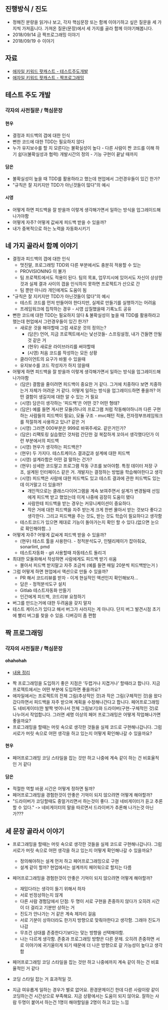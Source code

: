 ## 진행방식 / 진도
- 정해진 분량을 읽거나 보고, 각자 핵심문장 또는 함께 이야기하고 싶은 질문을 세 가지씩 가져옵니다. 가져온 질문(문장)에서 세 가지를 골라 함께 이야기해봅니다.
- 2018/09/14 금 짝프로그래밍 이야기 
- 2018/09/19 수  이야기 

## 자료
- [애자일 키워드 팟캐스트 - 테스트주도개발](http://www.podbbang.com/ch/14757?e=22396860)
- [애자일 키워드 팟캐스트 - 짝프로그래밍](http://www.podbbang.com/ch/14757?e=22408410)

## 테스트 주도 개발
### 각자의 사전질문 / 핵심문장
#### 현우
- 결정과 피드백의 갭에 대한 인식
- 뻔한 코드에 대한 TDD는 필요하지 않다
- 누가 유지보수를 할 지 모른다는 불확실성이 높다 - 다른 사람이 짠 코드를 이해 하기 쉽다(불확실성과 협력)
개발시간의 정의 - 기능 구현이 끝날 때까지

#### 담은
- 불확실성이 높을 때 TDD를 활용하라고 했는데 현업에서 그런경우들이 있긴 한가?
- "규칙은 잘 지키지만 TDD가 아닌것들이 많다"의 예시

#### 시영
- 어떻게 하면 피드백을 잘 받을까 이렇게 생각해가면서 일하는 방식을 업그레이드해나가야함
- 어떻게 자주? 어떻게 값싸게 피드백 받을 수 있을까?
- 내가 중복적으로 하는 노력을 자동화시키기

## 네 가지 골라서 함꼐 이야기
- 결정과 피드백의 갭에 대한 인식
  - 멋진말, 프로그래밍 TDD외 다른 부분에서도 충분히 적용할 수 있는
  - PROVISIONING 이 불가
  - 팀 프로젝트에서도 적용이 된다. 팀의 목표, 업무지시에 있어서도 자신이 상상한 것과 실제 결과 사이의 갭을 인식하지 못하면 프로젝트가 산으로 간
  - 팀 뿐만 아니라 개인에게도 도움이 됨
- "규칙은 잘 지키지만 TDD가 아닌것들이 많다"의 예시
  - 테스트 코드를 먼저 만들어야 한다지만, 실제로 만들기를 실행하기는 어려움
  - 프레임워크에 집착하는 경우 - 시영 삽질했을때 기록노트 공유
- 뻔한 코드에 대한 TDD는 필요하지 않다 & 불확실성이 높을 때 TDD를 활용하라고 했는데 현업에서 그런경우들이 있긴 한가?
  - 새로운 것을 해야할때 그럼 새로운 것의 정의는?
    - (담은) 언어, 지금 프로젝트에서는 낯선것들- 스프링설정, 내가 건들면 안될 것 같은 거
    - (현우) 새로운 라이브러리를 써야할때 
    - (시영) 처음 코드를 작성하는 모든 상황
  - 클라이언트의 요구가 바뀔 수 있을때
  - 유지보수를 코드 작성자가 하지 않을때
- 어떻게 하면 피드백을 잘 받을까 이렇게 생각해가면서 일하는 방식을 업그레이드해나가야함
  - (담은) 결함을 줄이려면 피드백이 중요한 거 같다. 그거에 치중하다 보면 치중하는거 자체가 어려운 거 같다. 어떻게 일하는 방식을 업그레이드하면 좋을까? 어떤 결함이 생길지에 대한 알 수 있는 거 필요
  - (시영) 담은이 생각하는 '피드백'은 어떤 것? 어떤 형태?
  - (담은) 예를 들면 게시판 모듈(하나의 프로그램 처럼 작동해야하니까 다른 구현하는 사람들의 피드백이 필요), 모듈 구조 - mvc패턴 적용, 전자정부프레임워크를 적절하게 사용하고 있나? 같은 거
  - (시영) 그러면 000부분은 999로 바꿔주세요. 같은거인가? 
  - (담은) 리팩토링 실습했던 것처럼 간단한 걸 복잡하게 꼬아서 생각했다던가 이런 부분에서의 피드백
  - (시영) 현우가 생각하는 피드백은?
  - (현우) 두 가지다. 테스트케이스 결과값과 설계에 대한 피드백
  - (시영) 설계라함은 어떤 걸 말하는 건가? 
  - (현우) 상세한 코드말고 프로그램 작동 구조를 보아야함. 특정 데이터 저장 구조, 설계된 인터페이스 같은 거. 개발자는 결정하는 방법을 학습해야한다고 생각
  - (시영) 피드백은 사람에 대한 피드백도 있고 테스트 결과에 관한 피드백도 있는데 이거말고 더 있을까?
    - 개인적으로는 클래스다이어그램을 계속 보여주면서 설계가 변경될때 선임에게 피드백 받고 했었는데 이게 나중에 굉장히 도움이 됐다
    - 사람한테 피드백을 받는 경우는 커뮤니케이션이 중요하다.
    - 작은 거에 대한 피드백을 자주 받는게 크게 한번 몰아서 받는 것보다 좋다고 생각한다. 그리고 피드백을 주는 것도, 받는 것도 학습이 필요하다고 생각함
  - 테스트코드가 있으면 제대로 기능이 돌아가는지 확인 할 수 있다.(없으면 눈으로 확인해야함...)
- 어떻게 자주? 어떻게 값싸게 피드백 받을 수 있을까?
  - (현우) 테스트 툴을 사용한다. - 정적분석도구, 인텔리제이가 잡아줘요, sonarlint, pmd 
  - 테스트자동화 - git 사용할때 자동테스트 돌리긔
- 최대한 모듈화해서 작성하면 사람에게도 피드백 받기 쉬움
  - 몰아서 피드백 받지말고 자주 조금씩 (예를 들면 매일 20분씩 피드백받는거 )
- 그럼 어떻게 하면 현업에서 액션으로 만들 수 있을까?
  - PR 해서 코드리뷰를 받자 - 이게 현실적인 액션인지 확인해보자...
  - 담은 - 정적분석도구 설치
  - Gitlab 테스트자동화 만들기 
  - 인간에게 피드백, 코드리뷰 요청하기
- 버그를 만드는거에 대한 두려움을 갖지 말자 
- 테스트 케이스가 있다고 해서 버그가 사라지는 게 아니다. 단지 버그 발견시점 초기에 빨리 버그를 찾을 수 있음. 디버깅이 좀 편함

## 짝 프로그래밍
### 각자의 사전질문 / 핵심문장
#### ohahohah
- [내용 정리](https://github.com/ohahohah/TIL/blob/master/Cowork/pairProgramming.md)
* 짝 프로그래밍을 도입하기 좋은 지점은 ‘두렵거나 지겹거나’ 할때라고 합니다. 지금 프로젝트에서는 어떤 부분에 도입하면 좋을까요? 
* 애자일에서는 프로젝트의 전체 그림(추상적인 것)과 작은 그림(구체적인 것)을 왔다갔다하면서 피드백을 자주 받으며 계획을 수정해나간다고 합니다. 페어프로그래밍도 네비게이터(한 발짝 벗어나서 전체 그림보기)와 드라이버(구현-구체적인 것)로 나누어서 작업합니다. 그러면 세명 이상의 페어 프로그래밍은 어떻게 작업해나가면 좋을까요? 
* 프로그래밍을 할때는 머릿 속으로 생각한 것들을 실제 코드로 구현해나갑니다. 그럼 서로가 머릿 속으로 어떤 생각을 하고 있는지 어떻게 확인해나갈 수 있을까요?

#### 현우
- 페어프로그래밍 코딩 스타일을 잡는 것만 하고 나중에 계속 같이 하는 건 비효율적인 거 같다

#### 담은
* 적절한 역할 바꿈 시간은 어떻게 정하면 될까?
* 페어프로그래밍을 경험한것이 안좋은 기억이 되지 않으려면 어떻게 해야할까?
* "드라이버가 코딩할때도 중얼거리면서 하는것이 좋다. 그걸 네비게이터가 듣고 추론할 수 있다." -> 네비게이터의 말을 따르면서 드라이버가 추론해 나가는것 아닌가??? 


## 세 문장 골라서 이야기
- 프로그래밍을 할때는 머릿 속으로 생각한 것들을 실제 코드로 구현해나갑니다. 그럼 서로가 머릿 속으로 어떤 생각을 하고 있는지 어떻게 확인해나갈 수 있을까요?
  - 정의해야하는 설계 먼저 하고 페어프로그래밍으로 구현
  - 설계 같이 할까? 현업에서는 설계까지 페어웍으로 할지는 다름

- 페어프로그래밍을 경험한것이 안좋은 기억이 되지 않으려면 어떻게 해야할까?
  - 재밌다라는 생각이 들기 위해서 하자
  - 서로 빈정상하는지 않게
  - 다른 사람 경험담에서 단점:  두 명이 서로 구현을 존중하지 않다가 오히려 시간이 더 걸리고 기분만 상하는 거
  - 진도가 안나가는 거 같은 계속 제자리 걸음
  - 서로 기분이 상하더라도 한가지 방향으로 맞춰야한다고 생각함. 그래야 진도가 나감
  - 무조건 상대를 존중한다기보다는 맞는 방향을 선택해야함. 
  - 나는 다르게 생각함. 존중과 프로그래밍 방향은 다른 문제. 오히려 존중하면 서로 이야기에 귀기울이게 되기 때문에 더 나은 방향으로 갈 가능성이 높다고 생각함
  
- 페어프로그래밍 코딩 스타일을 잡는 것만 하고 나중에까지 계속 같이 하는 건 비효율적인 거 같다
- 코딩 스타일 잡는 거 효과적일 것. 
- 지금 여유롭게 일하는 경우가 별로 없어요. 환경문제이긴 한데 다른 사람이랑 같이 코딩하는건 시간상으로 부족해요. 지금 상황에서는 도움이 되지 않아요. 잘하는 사람 두명이 붙어서 하는건 1명이 해야할일을 2명이 하고 있는 느낌

